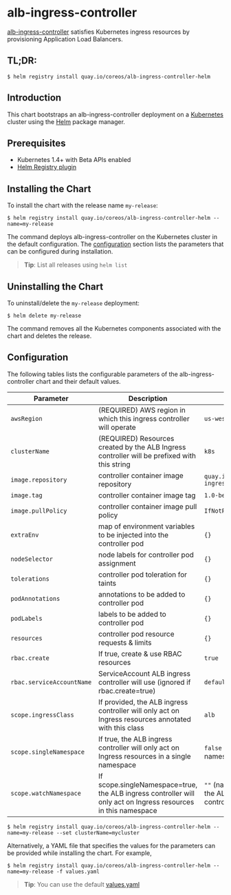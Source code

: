 # alb-ingress-controller

[alb-ingress-controller](https://github.com/kubernetes-sigs/aws-alb-ingress-controller) satisfies Kubernetes ingress resources by provisioning Application Load Balancers.

## TL;DR:

```console
$ helm registry install quay.io/coreos/alb-ingress-controller-helm
```

## Introduction

This chart bootstraps an alb-ingress-controller deployment on a [Kubernetes](http://kubernetes.io) cluster using the [Helm](https://helm.sh) package manager.

## Prerequisites

- Kubernetes 1.4+ with Beta APIs enabled
- [Helm Registry plugin](https://github.com/app-registry/helm-plugin)

## Installing the Chart

To install the chart with the release name `my-release`:

```console
$ helm registry install quay.io/coreos/alb-ingress-controller-helm --name=my-release
```

The command deploys alb-ingress-controller on the Kubernetes cluster in the default configuration. The [configuration](#configuration) section lists the parameters that can be configured during installation.

> **Tip**: List all releases using `helm list`

## Uninstalling the Chart

To uninstall/delete the `my-release` deployment:

```console
$ helm delete my-release
```

The command removes all the Kubernetes components associated with the chart and deletes the release.

## Configuration

The following tables lists the configurable parameters of the alb-ingress-controller chart and their default values.

| Parameter                     | Description                                                                                                    | Default                                        |
| ----------------------------- | -------------------------------------------------------------------------------------------------------------- | ---------------------------------------------- |
| `awsRegion`                   | (REQUIRED) AWS region in which this ingress controller will operate                                            | `us-west-1`                                    |
| `clusterName`                 | (REQUIRED) Resources created by the ALB Ingress controller will be prefixed with this string                   | `k8s`                                          |
| `image.repository` | controller container image repository                                                                          | `quay.io/coreos/alb-ingress-controller`        |
| `image.tag`        | controller container image tag                                                                                 | `1.0-beta.5`                                   |
| `image.pullPolicy` | controller container image pull policy                                                                         | `IfNotPresent`                                 |
| `extraEnv`         | map of environment variables to be injected into the controller pod                                            | `{}`                                           |
| `nodeSelector`     | node labels for controller pod assignment                                                                      | `{}`                                           |
| `tolerations`      | controller pod toleration for taints                                                                           | `{}`                                           |
| `podAnnotations`   | annotations to be added to controller pod                                                                      | `{}`                                           |
| `podLabels`   | labels to be added to controller pod  | `{}`|
| `resources`        | controller pod resource requests & limits                                                                      | `{}`                                           |
| `rbac.create`                 | If true, create & use RBAC resources                                                                           | `true`                                         |
| `rbac.serviceAccountName`     | ServiceAccount ALB ingress controller will use (ignored if rbac.create=true)                                   | `default`                                      |
| `scope.ingressClass`          | If provided, the ALB ingress controller will only act on Ingress resources annotated with this class           | `alb`                                          |
| `scope.singleNamespace`       | If true, the ALB ingress controller will only act on Ingress resources in a single namespace                   | `false` (watch all namespaces)                 |
| `scope.watchNamespace`        | If scope.singleNamespace=true, the ALB ingress controller will only act on Ingress resources in this namespace | `""` (namespace of the ALB ingress controller) |

```console
$ helm registry install quay.io/coreos/alb-ingress-controller-helm --name=my-release --set clusterName=mycluster
```

Alternatively, a YAML file that specifies the values for the parameters can be provided while installing the chart. For example,

```console
$ helm registry install quay.io/coreos/alb-ingress-controller-helm --name=my-release -f values.yaml
```

> **Tip**: You can use the default [values.yaml](values.yaml)
